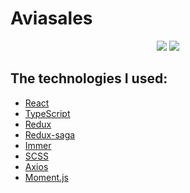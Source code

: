 # Aviasales

<p align="center">
  <img src="https://github.com/shock-dev/aviasales-react-typescript/actions/workflows/deploy.yml/badge.svg">
  <img src="https://img.shields.io/badge/License-MIT-yellow.svg">
</p>

## The technologies I used:

- [React](https://reactjs.org)
- [TypeScript](https://www.typescriptlang.org)
- [Redux](https://redux.js.org)
- [Redux-saga](https://redux-saga.js.org)
- [Immer](https://immerjs.github.io/immer)
- [SCSS](https://sass-lang.com)
- [Axios](https://axios-http.com)
- [Moment.js](https://momentjs.com)
